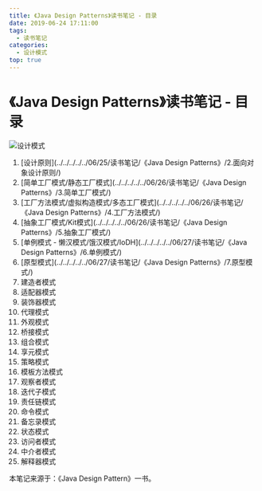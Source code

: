 ```yaml
---
title: 《Java Design Patterns》读书笔记 - 目录
date: 2019-06-24 17:11:00
tags: 
  - 读书笔记
categories:
  - 设计模式
top: true
---
```


# 《Java Design Patterns》读书笔记 - 目录

![设计模式](https://i.loli.net/2019/07/04/5d1dc031039b536890.png)

<!-- More -->

1. [设计原则](../../../../../06/25/读书笔记/《Java Design Patterns》/2.面向对象设计原则/)
2. [简单工厂模式/静态工厂模式](../../../../../06/26/读书笔记/《Java Design Patterns》/3.简单工厂模式/)
3. [工厂方法模式/虚拟构造模式/多态工厂模式](../../../../../06/26/读书笔记/《Java Design Patterns》/4.工厂方法模式/)
4. [抽象工厂模式/Kit模式](../../../../../06/26/读书笔记/《Java Design Patterns》/5.抽象工厂模式/)
5. [单例模式 - 懒汉模式/饿汉模式/IoDH](../../../../../06/27/读书笔记/《Java Design Patterns》/6.单例模式/)
6. [原型模式](../../../../../06/27/读书笔记/《Java Design Patterns》/7.原型模式/)
7. 建造者模式
8. 适配器模式
9. 装饰器模式
10. 代理模式
11. 外观模式
12. 桥接模式
13. 组合模式
14. 享元模式
15. 策略模式
16. 模板方法模式
17. 观察者模式
18. 迭代子模式
19. 责任链模式
20. 命令模式
21. 备忘录模式
22. 状态模式
23. 访问者模式
24. 中介者模式
25. 解释器模式

本笔记来源于：《Java Design Pattern》一书。